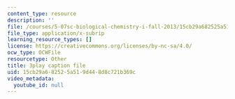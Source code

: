 ```yaml
---
content_type: resource
description: ''
file: /courses/5-07sc-biological-chemistry-i-fall-2013/15cb29a682525a519d448d8c721b369c_ePH6sgXk9vw.vtt
file_type: application/x-subrip
learning_resource_types: []
license: https://creativecommons.org/licenses/by-nc-sa/4.0/
ocw_type: OCWFile
resourcetype: Other
title: 3play caption file
uid: 15cb29a6-8252-5a51-9d44-8d8c721b369c
video_metadata:
  youtube_id: null
---
```

